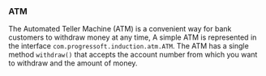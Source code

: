
### ATM
The Automated Teller Machine (ATM) is a convenient way for bank customers to withdraw money at any time, A simple ATM is 
represented in the interface `com.progressoft.induction.atm.ATM`. The ATM has a single method `withdraw()` that accepts 
the account number from which you want to withdraw and the amount of money.




